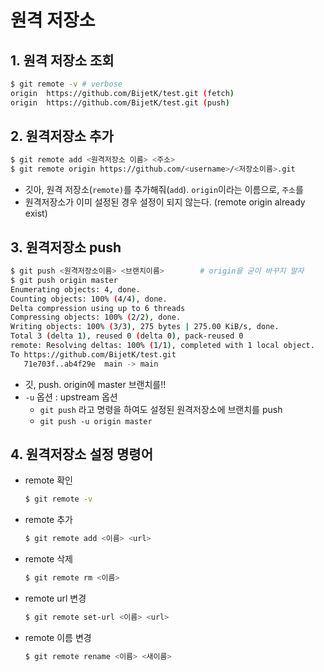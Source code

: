 # 원격 저장소

## 1. 원격 저장소 조회

```bash
$ git remote -v # verbose
origin  https://github.com/BijetK/test.git (fetch)
origin  https://github.com/BijetK/test.git (push)
```

## 2. 원격저장소 추가

```bash
$ git remote add <원격저장소 이름> <주소>
$ git remote origin https://github.com/<username>/<저장소이름>.git
```

- 깃아, 원격 저장소(`remote)`를 추가해줘(`add`). `origin`이라는 이름으로, `주소`를
- 원격저장소가 이미 설정된 경우 설정이 되지 않는다. (remote origin already exist)

## 3. 원격저장소 push

``` bash
$ git push <원격저장소이름> <브랜치이름> 		# origin을 굳이 바꾸지 말자
$ git push origin master
Enumerating objects: 4, done.
Counting objects: 100% (4/4), done.
Delta compression using up to 6 threads
Compressing objects: 100% (2/2), done.
Writing objects: 100% (3/3), 275 bytes | 275.00 KiB/s, done.
Total 3 (delta 1), reused 0 (delta 0), pack-reused 0
remote: Resolving deltas: 100% (1/1), completed with 1 local object.
To https://github.com/BijetK/test.git
   71e703f..ab4f29e  main -> main
```

- 깃, push. origin에 master 브랜치를!!
- `-u` 옵션 : upstream 옵션
  - `git push` 라고 명령을 하여도 설정된 원격저장소에 브랜치를 push
  - `git push -u origin master`

## 4. 원격저장소 설정 명령어

- remote 확인

  ```bash
  $ git remote -v
  ```

- remote 추가

  ```bash $ git remote add <이름> <url>
  $ git remote add <이름> <url>

- remote 삭제

  ```bash
  $ git remote rm <이름>
  ```

- remote url 변경

  ```bash
  $ git remote set-url <이름> <url>
  ```

- remote 이름 변경

  ```bash
  $ git remote rename <이름> <새이름>
  ```

  